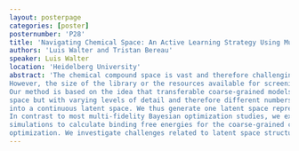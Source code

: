 ```yaml
---
layout: posterpage
categories: [poster]
posternumber: 'P28'
title: 'Navigating Chemical Space: An Active Learning Strategy Using Multi-Level Coarse-Graining'
authors: 'Luis Walter and Tristan Bereau'
speaker: Luis Walter 
location: 'Heidelberg University'
abstract: 'The chemical compound space is vast and therefore challenging to explore. To navigate this space, conventional methods directly screen extensive compound libraries. 
However, the size of the library or the resources available for screening limit this strategy. We explore a different approach to chemical space exploration using a multi-level coarse-graining method. 
Our method is based on the idea that transferable coarse-grained models can compress chemical space into different resolutions. Each level of coarse-graining represents the same region of chemical 
space but with varying levels of detail and therefore different numbers of total possible molecules. To discover target compounds, we first use an autoencoder to transform the discrete molecular space 
into a continuous latent space. We thus generate one latent space representation for each level of resolution. Within these latent spaces, we run a multi-level Bayesian optimization-based active learning cycle.
In contrast to most multi-fidelity Bayesian optimization studies, we explore this approach for varying resolutions rather than varying runtime and accuracy. For the active learning cycle, we use molecular dynamics
simulations to calculate binding free energies for the coarse-grained compounds. We use lower fidelity levels for the chemical space exploration and higher fidelity levels for the exploitation phase of our compound 
optimization. We investigate challenges related to latent space structure and the efficiency of the multi-fidelity approach.'
---
```

